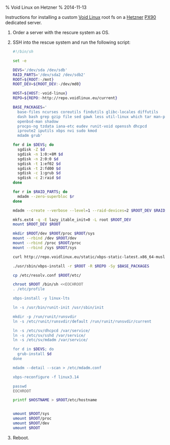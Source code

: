 % Void Linux on Hetzner
% 2014-11-13

Instructions for installing a custom [Void Linux][] root fs on
a [Hetzner][] [PX90][] dedicated server.

1. Order a server with the rescure system as OS.
2. SSH into the rescue system and run the following script:

    ```sh
    #!/bin/sh

    set -e

    DEVS='/dev/sda /dev/sdb'
    RAID_PARTS='/dev/sda2 /dev/sdb2'
    ROOT=${ROOT:-/mnt}
    ROOT_DEV=${ROOT_DEV:-/dev/md0}

    HOST=${HOST:-void-linux}
    REPO=${REPO:-http://repo.voidlinux.eu/current}

    BASE_PACKAGES='
      base-files ncurses coreutils findutils glibc-locales diffutils
      dash bash grep gzip file sed gawk less util-linux which tar man-pages
      openbsd-man shadow
      procps-ng tzdata iana-etc eudev runit-void openssh dhcpcd
      iproute2 iputils xbps nvi sudo kmod
      mdadm grub'

    for d in $DEVS; do
      sgdisk -Z $d
      sgdisk -n 1:0:+8M $d
      sgdisk -n 2:0:0 $d
      sgdisk -t 1:ef02 $d
      sgdisk -t 2:fd00 $d
      sgdisk -c 1:grub $d
      sgdisk -c 2:raid $d
    done

    for r in $RAID_PARTS; do
      mdadm --zero-superbloc $r
    done

    mdadm --create --verbose --level=1 --raid-devices=2 $ROOT_DEV $RAID_PARTS

    mkfs.ext4 -q -E lazy_itable_init=0 -L root $ROOT_DEV
    mount $ROOT_DEV $ROOT

    mkdir $ROOT/dev $ROOT/proc $ROOT/sys
    mount --rbind /dev $ROOT/dev
    mount --rbind /proc $ROOT/proc
    mount --rbind /sys $ROOT/sys

    curl http://repo.voidlinux.eu/static/xbps-static-latest.x86_64-musl.tar.xz | tar xJ

    ./usr/sbin/xbps-install -r $ROOT -R $REPO -Sy $BASE_PACKAGES

    cp /etc/resolv.conf $ROOT/etc/

    chroot $ROOT /bin/sh <<EOCHROOT
    . /etc/profile

    xbps-install -y linux-lts

    ln -s /usr/bin/runit-init /usr/sbin/init

    mkdir -p /run/runit/runsvdir
    ln -s /etc/runit/runsvdir/default /run/runit/runsvdir/current

    ln -s /etc/sv/dhcpcd /var/service/
    ln -s /etc/sv/sshd /var/service/
    ln -s /etc/sv/mdadm /var/service/

    for d in $DEVS; do
      grub-install $d
    done

    mdadm --detail --scan > /etc/mdadm.conf

    xbps-reconfigure -f linux3.14

    passwd
    EOCHROOT

    printf $HOSTNAME > $ROOT/etc/hostname


    umount $ROOT/sys
    umount $ROOT/proc
    umount $ROOT/dev
    umount $ROOT
    ```
5. Reboot.

[Void Linux]: http://voidlinux.eu/
[Hetzner]: http://www.hetzner.de/en
[PX90]: http://www.hetzner.de/en/hosting/produkte_rootserver/px90
